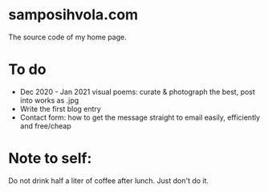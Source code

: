 # samposihvola.com

The source code of my home page. 

# To do

- Dec 2020 - Jan 2021 visual poems: curate & photograph the best, post into works as .jpg
- Write the first blog entry
- Contact form: how to get the message straight to email easily, efficiently and free/cheap

# Note to self:

Do not drink half a liter of coffee after lunch. Just don't do it.

